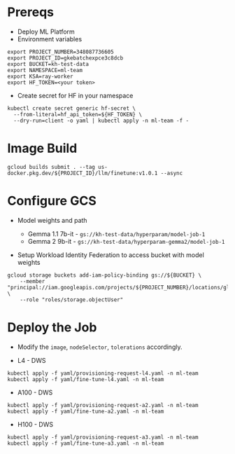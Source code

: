 # Prereqs
- Deploy ML Platform
- Environment variables
```
export PROJECT_NUMBER=348087736605
export PROJECT_ID=gkebatchexpce3c8dcb
export BUCKET=kh-test-data
export NAMESPACE=ml-team
export KSA=ray-worker
export HF_TOKEN=<your token>
```

- Create secret for HF in your namespace
```
kubectl create secret generic hf-secret \
  --from-literal=hf_api_token=${HF_TOKEN} \
  --dry-run=client -o yaml | kubectl apply -n ml-team -f -
```

# Image Build
```
gcloud builds submit . --tag us-docker.pkg.dev/${PROJECT_ID}/llm/finetune:v1.0.1 --async
```

# Configure GCS
- Model weights and path
    - Gemma 1.1 7b-it - `gs://kh-test-data/hyperparam/model-job-1`
    - Gemma 2 9b-it - `gs://kh-test-data/hyperparam-gemma2/model-job-1`

- Setup Workload Identity Federation to access bucket with model weights
```
gcloud storage buckets add-iam-policy-binding gs://${BUCKET} \
    --member "principal://iam.googleapis.com/projects/${PROJECT_NUMBER}/locations/global/workloadIdentityPools/${PROJECT_ID}.svc.id.goog/subject/ns/${NAMESPACE}/sa/${KSA}" \
    --role "roles/storage.objectUser"
```

# Deploy the Job

- Modify the `image`, `nodeSelector`, `tolerations` accordingly.

- L4 - DWS
```
kubectl apply -f yaml/provisioning-request-l4.yaml -n ml-team
kubectl apply -f yaml/fine-tune-l4.yaml -n ml-team
```

- A100 - DWS
```
kubectl apply -f yaml/provisioning-request-a2.yaml -n ml-team
kubectl apply -f yaml/fine-tune-a2.yaml -n ml-team
```

- H100 - DWS
```
kubectl apply -f yaml/provisioning-request-a3.yaml -n ml-team
kubectl apply -f yaml/fine-tune-a3.yaml -n ml-team
```
